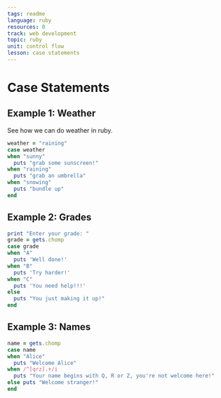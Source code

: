 ```yaml
---
tags: readme
language: ruby
resources: 0
track: web development
topic: ruby
unit: control flow
lesson: case statements
---
```


# Case Statements

## Example 1: Weather

See how we can do weather in ruby.

```ruby
weather = "raining"
case weather
when "sunny"
  puts "grab some sunscreen!"
when "raining"
  puts "grab an umbrella"
when "snowing"
  puts "bundle up"
end
```

## Example 2: Grades

```ruby
print "Enter your grade: "
grade = gets.chomp
case grade
when "A"
  puts 'Well done!'
when "B"
  puts 'Try harder!'
when "C"
  puts 'You need help!!!'
else
  puts "You just making it up!"
end
```

## Example 3: Names

```ruby
name = gets.chomp
case name
when "Alice"
  puts "Welcome Alice"
when /^[qrz].+/i 
  puts "Your name begins with Q, R or Z, you're not welcome here!" 
else puts "Welcome stranger!" 
end
```
